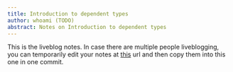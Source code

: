```yaml
---
title: Introduction to dependent types
author: whoami (TODO)
abstract: Notes on Introduction to dependent types
---
```


This is the liveblog notes.  In case there are multiple
people liveblogging, you can temporarily edit your notes
at [this](introduction-to-depe/template.md) url and then copy them into this one in one
commit.
